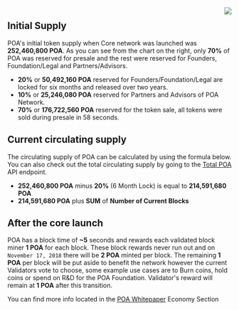 <img src="https://github.com/poanetwork/wiki/blob/master/assets/imgs/poa/token-supply/token-distribution-chart.png" align="right">  

## Initial Supply
POA's initial token supply when Core network was launched was __252,460,800 POA__. As you can see from the chart on the right, only __70%__ of POA was reserved for presale and the rest were reserved for Founders, Foundation/Legal and Partners/Advisors.   

- __20%__ or __50,492,160 POA__ reserved for Founders/Foundation/Legal are locked for six months and released over two years. 
- __10%__ or __25,246,080 POA__ reserved for Partners and Advisors of POA Network. 
- __70%__ or __176,722,560 POA__ reserved for the token sale, all tokens were sold during presale in 58 seconds.  

## Current circulating supply
The circulating supply of POA can be calculated by using the formula below. You can also check out the total circulating supply by going to the [Total POA](https://poaexplorer.com/tools/totalpoa) API endpoint.  

- __252,460,800 POA__ minus __20%__ (6 Month Lock) is equal to __214,591,680 POA__ 
- __214,591,680 POA__ plus __SUM__ of __Number of Current Blocks__  

## After the core launch
POA has a block time of __~5__ seconds and rewards each validated block miner __1 POA__ for each block. These block rewards never run out and on `November 17, 2018` there will be __2 POA__ minted per block. The remaining __1 POA__ per block will be put aside to benefit the network however the current Validators vote to choose, some example use cases are to Burn coins, hold coins or spend on R&D for the POA Foundation. Validator's reward will remain at __1 POA__ after this transition.  

You can find more info located in the [POA Whitepaper](https://github.com/hashguide/wiki/wiki/POA-Network-Whitepaper#economy) Economy Section
